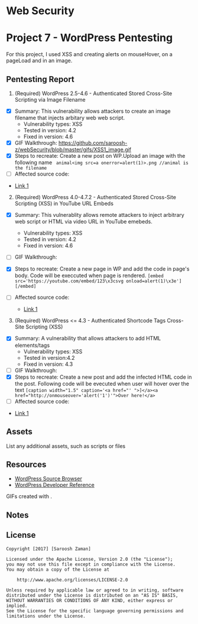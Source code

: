 # Web Security
# Project 7 - WordPress Pentesting

For this project, I used XSS and creating alerts on mouseHover, on a pageLoad and in an image.


## Pentesting Report

1. (Required) WordPress 2.5-4.6 - Authenticated Stored Cross-Site Scripting via Image Filename
  - [x] Summary: This vulnerability allows attackers to create an image filename that injects arbitary web web script.   
    - Vulnerability types: XSS
    - Tested in version: 4.2
    - Fixed in version: 4.6
  - [x] GIF Walkthrough: 
     https://github.com/saroosh-z/webSecurity/blob/master/gifs/XSS1_image.gif
  - [x] Steps to recreate: 
         Create a new post on WP.Upload an image with the following name
          ``` animal<img src=a onerror=alert(1)>.png //animal is the filename```
  - [ ] Affected source code:
  - [Link 1](https://core.trac.wordpress.org/browser/tags/version/src/source_file.php)
2. (Required) WordPress  4.0-4.7.2 - Authenticated Stored Cross-Site Scripting (XSS) in YouTube URL Embeds
  - [X] Summary: 
    This vulnerablity allows remote attackers to inject arbitrary web script or HTML via video URL in YouTube emebeds.
    - Vulnerability types: XSS
    - Tested in version: 4.2
    - Fixed in version: 4.6
  - [ ] GIF Walkthrough: 
  
  - [X] Steps to recreate: 
        Create a new page in WP and add the code in page's body. Code will be execcuted when page is rendered.
    ```[embed src='https://youtube.com/embed/123\x3csvg onload=alert(1)\x3e'][/embed]```
  - [ ] Affected source code:
    - [Link 1](https://core.trac.wordpress.org/browser/tags/version/src/source_file.php)
3. (Required) WordPress <= 4.3 - Authenticated Shortcode Tags Cross-Site Scripting (XSS)
  - [x] Summary: A vulnerability that allows attackers to add HTML elements/tags
    - Vulnerability types: XSS
    - Tested in version:4.2
    - Fixed in version: 4.3
  - [ ] GIF Walkthrough: 
  - [X] Steps to recreate: 
      Create a new post and add the infected HTML code in the post. Following code will be evecuted when user will hover over the text
  ```[caption width="1.5" caption='<a href="' ">]</a><a href="http://onmouseover='alert('1')'">Over here!</a>```  
  - [ ] Affected source code:
  - [Link 1](https://core.trac.wordpress.org/browser/tags/version/src/source_file.php)

## Assets

List any additional assets, such as scripts or files

## Resources

- [WordPress Source Browser](https://core.trac.wordpress.org/browser/)
- [WordPress Developer Reference](https://developer.wordpress.org/reference/)

GIFs created with [](http://www.cockos.com/licecap/).

## Notes


## License

    Copyright [2017] [Saroosh Zaman]

    Licensed under the Apache License, Version 2.0 (the "License");
    you may not use this file except in compliance with the License.
    You may obtain a copy of the License at

        http://www.apache.org/licenses/LICENSE-2.0

    Unless required by applicable law or agreed to in writing, software
    distributed under the License is distributed on an "AS IS" BASIS,
    WITHOUT WARRANTIES OR CONDITIONS OF ANY KIND, either express or implied.
    See the License for the specific language governing permissions and
    limitations under the License.
